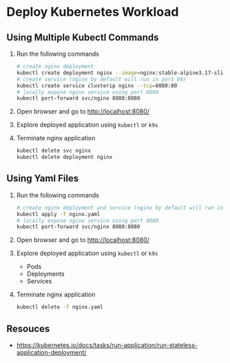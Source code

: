# Deploy Kubernetes Workload

## Using Multiple Kubectl Commands

1. Run the following commands

    ```bash
    # create nginx deployment
    kubectl create deployment nginx --image=nginx:stable-alpine3.17-slim --replicas=2 --port=80
    # create service (nginx by default will run in port 80)
    kubectl create service clusterip nginx --tcp=8080:80
    # locally expose nginx service using port 8080
    kubectl port-forward svc/nginx 8080:8080
    ```

2. Open browser and go to <http://localhost:8080/>

3. Explore deployed application using `kubectl` or `k9s`

4. Terminate nginx application

    ```bash
    kubectl delete svc nginx
    kubectl delete deployment nginx
    ```

## Using Yaml Files

1. Run the following commands

    ```bash
    # create nginx deployment and service (nginx by default will run in port 80)
    kubectl apply -f nginx.yaml
    # locally expose nginx service using port 8080
    kubectl port-forward svc/nginx 8080:8080
    ```

2. Open browser and go to <http://localhost:8080/>

3. Explore deployed application using `kubectl` or `k9s`

    - Pods
    - Deployments
    - Services

4. Terminate nginx application

    ```bash
    kubectl delete -f nginx.yaml
    ```

## Resouces

- <https://kubernetes.io/docs/tasks/run-application/run-stateless-application-deployment/>
